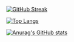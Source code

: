[![GitHub Streak](https://streak-stats.demolab.com/?user=avariqfr30)](https://git.io/streak-stats)

[![Top Langs](https://github-readme-stats.vercel.app/api/top-langs/?username=avariqfr30&layout=compact&theme=vision-friendly-dark)](https://github.com/anuraghazra/github-readme-stats)

[![Anurag's GitHub stats](https://github-readme-stats.vercel.app/api?username=anuraghazra)](https://github.com/anuraghazra/github-readme-stats)
